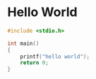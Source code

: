 # Hello World

```C
#include <stdio.h>

int main()
{
    printf("hello world");
    return 0;
}
```
